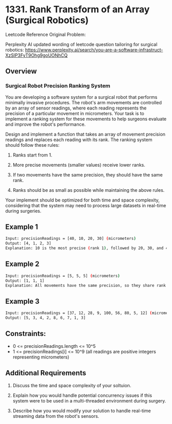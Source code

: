 # 1331. Rank Transform of an Array (Surgical Robotics)

Leetcode Reference Original Problem: 

Perplexity AI updated wording of leetcode question tailoring for surgical robotics: https://www.perplexity.ai/search/you-are-a-software-infrastruct-XzSlP3FyT9Ohg9goUONhCQ

## Overview

### Surgical Robot Precision Ranking System

You are developing a software system for a surgical robot that performs minimally invasive procedures. The robot's arm movements are controlled by an array of sensor readings, where each reading represents the precision of a particular movement in micrometers. Your task is to implement a ranking system for these movements to help surgeons evaluate and improve the robot's performance.

Design and implement a function that takes an array of movement precision readings and replaces each reading with its rank. The ranking system should follow these rules:

1. Ranks start from 1.

2. More precise movements (smaller values) receive lower ranks.

3. If two movements have the same precision, they should have the same rank.

4. Ranks should be as small as possible while maintaining the above rules.

Your implement should be optimized for both time and space complexity, considering that the system may need to process large datasets in real-time during surgeries.

## Example 1

~~~bash
Input: precisionReadings = [40, 10, 20, 30] (micrometers)
Output: [4, 1, 2, 3]
Explanation: 10 is the most precise (rank 1), followed by 20, 30, and 40.
~~~

## Example 2

~~~bash
Input: precisionReadings = [5, 5, 5] (micrometers)
Output: [1, 1, 1]
Explanation: All movements have the same precision, so they share rank 1.
~~~

## Example 3

~~~bash
Input: precisionReadings = [37, 12, 28, 9, 100, 56, 80, 5, 12] (micrometers)
Output: [5, 3, 4, 2, 8, 6, 7, 1, 3]
~~~


## Constraints:

- 0 <= precisionReadings.length <= 10^5
- 1 <= precisionReadings[i] <= 10^9 (all readings are positive integers representing micrometers)

## Additional Requirements

1. Discuss the time and space complexity of your soltuion.

2. Explain how you would handle potential concurrency issues if this system were to be used in a multi-threaded environment during surgery.

3. Describe how you would modify your solution to handle real-time streaming data from the robot's sensors.
